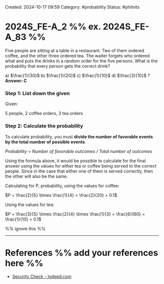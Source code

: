 Created: 2024-10-17 09:59
Category: #probability
Status: #philnits

# 2024S_FE-A_2 %% ex. 2024S_FE-A_83 %%

Five people are sitting at a table in a restaurant. Two of them ordered coffee, and the other three ordered tea. The waiter forgets who ordered what and puts the drinks in a random order for the five persons. What is the probability that every person gets the correct drink?

a) $\frac{1}{30}$
b) $\frac{1}{20}$
c) $\frac{1}{10}$
d) $\frac{3}{10}$
?
**Answer: C**
### Step 1: List down the given

Given:

5 people,
2 coffee orders,
3 tea orders
### Step 2: Calculate the probability

To calculate probability, you must **divide the number of favorable events by the total number of possible events**.

*Probability = Number of favorable outcomes / Total number of outcomes*

Using the formula above, it would be possible to calculate for the final answer using the values for either tea or coffee being served to the correct people. Since in the case that either one of them is served correctly, then the other will also be the same.

Calculating for P, probability, using the values for coffee:

$P = \frac{2}{5} \times \frac{1}{4} = \frac{2}{20} = 0.1$

Using the values for tea:

$P = \frac{3}{5} \times \frac{2}{4} \times \frac{1}{3} = \frac{6}{60} = \frac{1}{10} = 0.1$






%% ignore this %%
<!--SR:!2025-03-08,1,230-->
---




# References %% add your references here %%
- [Security Check - Indeed.com](https://www.indeed.com/career-advice/career-development/how-to-calculate-probability)